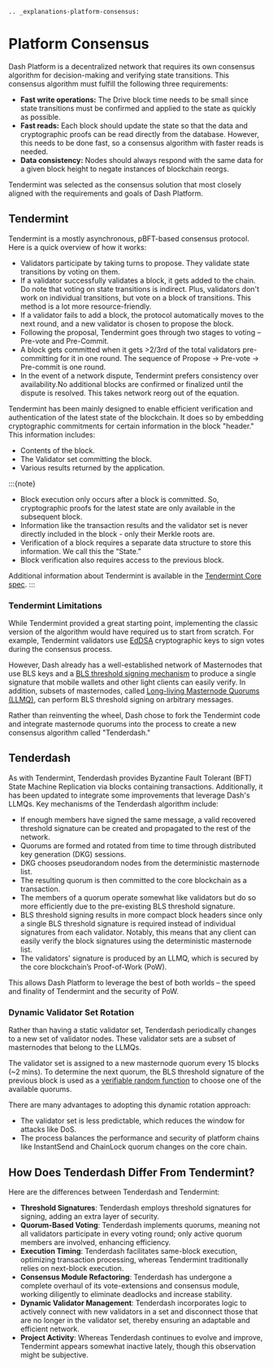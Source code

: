 ```{eval-rst}
.. _explanations-platform-consensus:
```

# Platform Consensus

Dash Platform is a decentralized network that requires its own consensus algorithm for decision-making and verifying state transitions. This consensus algorithm must fulfill the following three requirements:

- **Fast write operations:** The Drive block time needs to be small since state transitions must be confirmed and applied to the state as quickly as possible.  
- **Fast reads:** Each block should update the state so that the data and cryptographic proofs can be read directly from the database. However, this needs to be done fast, so a consensus algorithm with faster reads is needed.  
- **Data consistency:** Nodes should always respond with the same data for a given block height to negate instances of blockchain reorgs.

Tendermint was selected as the consensus solution that most closely aligned with the requirements and goals of Dash Platform.

## Tendermint

Tendermint is a mostly asynchronous, pBFT-based consensus protocol. Here is a quick overview of how it works:

- Validators participate by taking turns to propose. They validate state transitions by voting on them.
- If a validator successfully validates a block, it gets added to the chain. Do note that voting on state transitions is indirect. Plus, validators don't work on individual transitions, but vote on a block of transitions. This method is a lot more resource-friendly.
- If a validator fails to add a block, the protocol automatically moves to the next round, and a new validator is chosen to propose the block.
- Following the proposal, Tendermint goes through two stages to voting – Pre-vote and Pre-Commit.
- A block gets committed when it gets >2/3rd of the total validators pre-committing for it in one round. The sequence of Propose -> Pre-vote -> Pre-commit is one round.
- In the event of a network dispute, Tendermint prefers consistency over availability.No additional blocks are confirmed or finalized until the dispute is resolved. This takes network reorg out of the equation.

Tendermint has been mainly designed to enable efficient verification and authentication of the latest state of the blockchain. It does so by embedding cryptographic commitments for certain information in the block "header." This information includes:

- Contents of the block.
- The Validator set committing the block.
- Various results returned by the application.

:::{note}

- Block execution only occurs after a block is committed. So, cryptographic proofs for the latest state are only available in the subsequent block.
- Information like the transaction results and the validator set is never directly included in the block - only their Merkle roots are.
- Verification of a block requires a separate data structure to store this information. We call this the “State.”
- Block verification also requires access to the previous block.

Additional information about Tendermint is available in the <a href="https://docs.tendermint.com/master/spec/#overview" target="_blank">Tendermint Core spec</a>.
:::

### Tendermint Limitations

While Tendermint provided a great starting point, implementing the classic version of the algorithm would have required us to start from scratch. For example, Tendermint validators use [EdDSA](https://en.wikipedia.org/wiki/EdDSA) cryptographic keys to sign votes during the consensus process.

However, Dash already has a well-established network of Masternodes that use BLS keys and a [BLS threshold signing mechanism](https://blog.dash.org/secret-sharing-and-threshold-signatures-with-bls-954d1587b5f) to produce a single signature that mobile wallets and other light clients can easily verify. In addition, subsets of masternodes, called [Long-living Masternode Quorums (LLMQ)](https://github.com/dashpay/dips/blob/master/dip-0006.md), can perform BLS threshold signing on arbitrary messages.

Rather than reinventing the wheel, Dash chose to fork the Tendermint code and integrate masternode quorums into the process to create a new consensus algorithm called "Tenderdash."

## Tenderdash

As with Tendermint, Tenderdash provides Byzantine Fault Tolerant (BFT) State Machine Replication via blocks containing transactions. Additionally, it has been updated to integrate some improvements that leverage Dash's LLMQs. Key mechanisms of the Tenderdash algorithm include:

- If enough members have signed the same message, a valid recovered threshold signature can be created and propagated to the rest of the network.
- Quorums are formed and rotated from time to time through distributed key generation (DKG) sessions.
- DKG chooses pseudorandom nodes from the deterministic masternode list.
- The resulting quorum is then committed to the core blockchain as a transaction.
- The members of a quorum operate somewhat like validators but do so more efficiently due to the pre-existing BLS threshold signature.
- BLS threshold signing results in more compact block headers since only a single BLS threshold signature is required instead of individual signatures from each validator. Notably, this means that any client can easily verify the block signatures using the deterministic masternode list.
- The validators' signature is produced by an LLMQ, which is secured by the core blockchain’s Proof-of-Work (PoW).

This allows Dash Platform to leverage the best of both worlds – the speed and finality of Tendermint and the security of PoW.

### Dynamic Validator Set Rotation

Rather than having a static validator set, Tenderdash periodically changes to a new set of validator nodes. These validator sets are a subset of masternodes that belong to the LLMQs.

The validator set is assigned to a new masternode quorum every 15 blocks (~2 mins). To determine the next quorum, the BLS threshold signature of the previous block is used as a [verifiable random function](https://en.wikipedia.org/wiki/Verifiable_random_function) to choose one of the available quorums.

There are many advantages to adopting this dynamic rotation approach:

- The validator set is less predictable, which reduces the window for attacks like DoS.
- The process balances the performance and security of platform chains like InstantSend and ChainLock quorum changes on the core chain.

## How Does Tenderdash Differ From Tendermint?

Here are the differences between Tenderdash and Tendermint:

- **Threshold Signatures**: Tenderdash employs threshold signatures for signing, adding an extra layer of security.
- **Quorum-Based Voting**: Tenderdash implements quorums, meaning not all validators participate in every voting round; only active quorum members are involved, enhancing efficiency.
- **Execution Timing**: Tenderdash facilitates same-block execution, optimizing transaction processing, whereas Tendermint traditionally relies on next-block execution.
- **Consensus Module Refactoring**: Tenderdash has undergone a complete overhaul of its vote-extensions and consensus module, working diligently to eliminate deadlocks and increase stability.
- **Dynamic Validator Management**: Tenderdash incorporates logic to actively connect with new validators in a set and disconnect those that are no longer in the validator set, thereby ensuring an adaptable and efficient network.
- **Project Activity**: Whereas Tenderdash continues to evolve and improve, Tendermint appears somewhat inactive lately, though this observation might be subjective.

